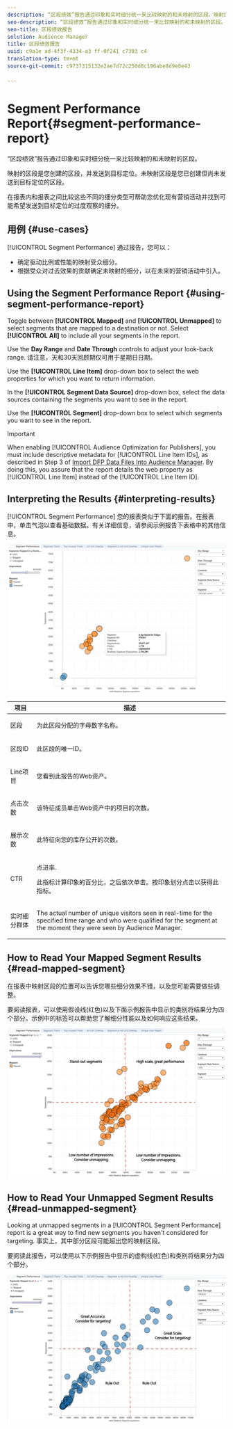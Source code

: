 ```yaml
---
description: “区段绩效”报告通过印象和实时细分统一来比较映射的和未映射的区段。映射的区段是您创建的区段，并发送到目标定位。未映射区段是您已创建但尚未发送到目标定位的区段。在报表内和报表之间比较这些不同的细分类型可帮助您优化现有营销活动并找到可能希望发送到目标定位的过度观察的细分。
seo-description: “区段绩效”报告通过印象和实时细分统一来比较映射的和未映射的区段。映射的区段是您创建的区段，并发送到目标定位。未映射区段是您已创建但尚未发送到目标定位的区段。在报表内和报表之间比较这些不同的细分类型可帮助您优化现有营销活动并找到可能希望发送到目标定位的过度观察的细分。
seo-title: 区段绩效报告
solution: Audience Manager
title: 区段绩效报告
uuid: c9a1e ad-4f3f-4334-a3 ff-0f241 c7303 c4
translation-type: tm+mt
source-git-commit: c9737315132e2ae7d72c250d8c196abe8d9e0e43

---
```



# Segment Performance Report{#segment-performance-report}

“区段绩效”报告通过印象和实时细分统一来比较映射的和未映射的区段。

映射的区段是您创建的区段，并发送到目标定位。未映射区段是您已创建但尚未发送到目标定位的区段。

在报表内和报表之间比较这些不同的细分类型可帮助您优化现有营销活动并找到可能希望发送到目标定位的过度观察的细分。

## 用例 {#use-cases}

[!UICONTROL Segment Performance] 通过报告，您可以：

* 确定驱动比例或性能的映射受众细分。
* 根据受众对过去效果的贡献确定未映射的细分，以在未来的营销活动中引入。

## Using the Segment Performance Report {#using-segment-performance-report}

Toggle between **[!UICONTROL Mapped]** and **[!UICONTROL Unmapped]** to select segments that are mapped to a destination or not. Select **[!UICONTROL All]** to include all your segments in the report.

Use the **Day Range** and **Date Through** controls to adjust your look-back range. 请注意，天和30天回顾期仅可用于星期日日期。

Use the **[!UICONTROL Line Item]** drop-down box to select the web properties for which you want to return information.

In the **[!UICONTROL Segment Data Source]** drop-down box, select the data sources containing the segments you want to see in the report.

Use the **[!UICONTROL Segment]** drop-down box to select which segments you want to see in the report.

>[!IMPORTANT]
>
>When enabling [!UICONTROL Audience Optimization for Publishers], you must include descriptive metadata for [!UICONTROL Line Item IDs], as described in Step 3 of [Import DFP Data Files Into Audience Manager](../../../reporting/audience-optimization-reports/aor-publishers/import-dfp.md). By doing this, you assure that the report details the web property as [!UICONTROL Line Item] instead of the [!UICONTROL Line Item ID].

## Interpreting the Results {#interpreting-results}

[!UICONTROL Segment Performance] 您的报表类似于下面的报告。在报表中，单击气泡以查看基础数据。有关详细信息，请参阅示例报告下表格中的其他信息。

![](assets/publisher_segment_performance.png)

<table id="table_AFE2540583C34835B04584693ADFD26A"> 
 <thead> 
  <tr> 
   <th colname="col1" class="entry"> 项目 </th> 
   <th colname="col2" class="entry"> 描述 </th> 
  </tr>
 </thead>
 <tbody> 
  <tr> 
   <td colname="col1"> <p>区段 </p> </td> 
   <td colname="col2"> <p>为此区段分配的字母数字名称。 </p> </td> 
  </tr> 
  <tr> 
   <td colname="col1"> <p>区段ID </p> </td> 
   <td colname="col2"> <p>此区段的唯一ID。 </p> </td> 
  </tr> 
  <tr> 
   <td colname="col1"> <p>Line项目 </p> </td> 
   <td colname="col2"> <p>您看到此报告的Web资产。 </p> </td> 
  </tr> 
  <tr> 
   <td colname="col1"> <p>点击次数 </p> </td> 
   <td colname="col2"> <p>该特征成员单击Web资产中的项目的次数。 </p> </td> 
  </tr> 
  <tr> 
   <td colname="col1"> <p>展示次数 </p> </td> 
   <td colname="col2"> <p>此特征向您的库存公开的次数。 </p> </td> 
  </tr> 
  <tr> 
   <td colname="col1"> <p>CTR </p> </td> 
   <td colname="col2"> <p>点进率. </p> <p>此指标计算印象的百分比，之后依次单击。按印象划分点击以获得此指标。 </p> </td> 
  </tr> 
  <tr> 
   <td colname="col1"> <p>实时细分群体 </p> </td> 
   <td colname="col2"> <p>The actual number of unique visitors seen in real-time for the specified time range and who were qualified for the segment at the moment they were seen by <span class="keyword"> Audience Manager</span>. </p> </td> 
  </tr> 
 </tbody> 
</table>

## How to Read Your Mapped Segment Results {#read-mapped-segment}

在报表中映射区段的位置可以告诉您哪些细分效果不错，以及您可能需要做些调整。

要阅读报表，可以使用假设线(红色)以及下面示例报告中显示的类别将结果分为四个部分。示例中的标签可以帮助您了解细分性能以及如何响应这些结果。

![](assets/publisher_segment_performance_mapped.png)

## How to Read Your Unmapped Segment Results {#read-unmapped-segment}

Looking at unmapped segments in a [!UICONTROL Segment Performance] report is a great way to find new segments you haven&#39;t considered for targeting. 事实上，其中部分区段可能超出您的映射区段。

要阅读此报告，可以使用以下示例报告中显示的虚构线(红色)和类别将结果分为四个部分。

![](assets/publisher_segment_performance_unmapped.png)
